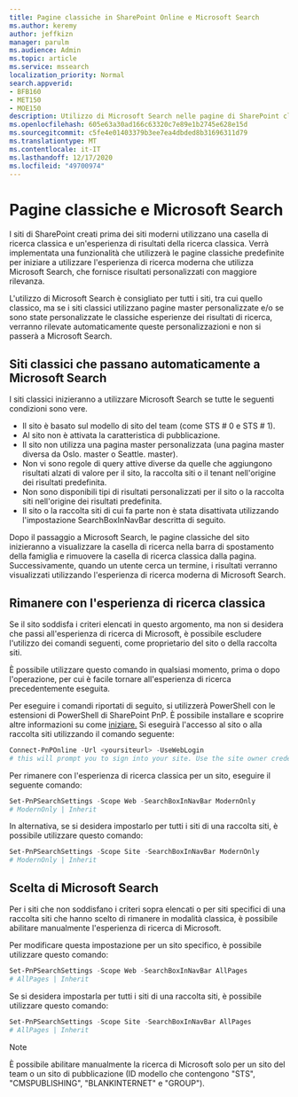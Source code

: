 ```yaml
---
title: Pagine classiche in SharePoint Online e Microsoft Search
ms.author: keremy
author: jeffkizn
manager: parulm
ms.audience: Admin
ms.topic: article
ms.service: mssearch
localization_priority: Normal
search.appverid:
- BFB160
- MET150
- MOE150
description: Utilizzo di Microsoft Search nelle pagine di SharePoint classiche
ms.openlocfilehash: 605e63a30ad166c63320c7e89e1b2745e628e15d
ms.sourcegitcommit: c5fe4e01403379b3ee7ea4dbded8b31696311d79
ms.translationtype: MT
ms.contentlocale: it-IT
ms.lasthandoff: 12/17/2020
ms.locfileid: "49700974"
---
```

# <a name="classic-pages-and-microsoft-search"></a>Pagine classiche e Microsoft Search

I siti di SharePoint creati prima dei siti moderni utilizzano una casella di ricerca classica e un'esperienza di risultati della ricerca classica. Verrà implementata una funzionalità che utilizzerà le pagine classiche predefinite per iniziare a utilizzare l'esperienza di ricerca moderna che utilizza Microsoft Search, che fornisce risultati personalizzati con maggiore rilevanza.

L'utilizzo di Microsoft Search è consigliato per tutti i siti, tra cui quello classico, ma se i siti classici utilizzano pagine master personalizzate e/o se sono state personalizzate le classiche esperienze dei risultati di ricerca, verranno rilevate automaticamente queste personalizzazioni e non si passerà a Microsoft Search.

## <a name="classic-sites-that-will-automatically-switch-to-microsoft-search"></a>Siti classici che passano automaticamente a Microsoft Search

I siti classici inizieranno a utilizzare Microsoft Search se tutte le seguenti condizioni sono vere.

* Il sito è basato sul modello di sito del team (come STS # 0 e STS # 1).
* Al sito non è attivata la caratteristica di pubblicazione.
* Il sito non utilizza una pagina master personalizzata (una pagina master diversa da Oslo. master o Seattle. master).
* Non vi sono regole di query attive diverse da quelle che aggiungono risultati alzati di valore per il sito, la raccolta siti o il tenant nell'origine dei risultati predefinita.
* Non sono disponibili tipi di risultati personalizzati per il sito o la raccolta siti nell'origine dei risultati predefinita.
* Il sito o la raccolta siti di cui fa parte non è stata disattivata utilizzando l'impostazione SearchBoxInNavBar descritta di seguito.

Dopo il passaggio a Microsoft Search, le pagine classiche del sito inizieranno a visualizzare la casella di ricerca nella barra di spostamento della famiglia e rimuovere la casella di ricerca classica dalla pagina. Successivamente, quando un utente cerca un termine, i risultati verranno visualizzati utilizzando l'esperienza di ricerca moderna di Microsoft Search.

## <a name="staying-with-the-classic-search-experience"></a>Rimanere con l'esperienza di ricerca classica

Se il sito soddisfa i criteri elencati in questo argomento, ma non si desidera che passi all'esperienza di ricerca di Microsoft, è possibile escludere l'utilizzo dei comandi seguenti, come proprietario del sito o della raccolta siti.

È possibile utilizzare questo comando in qualsiasi momento, prima o dopo l'operazione, per cui è facile tornare all'esperienza di ricerca precedentemente eseguita.

Per eseguire i comandi riportati di seguito, si utilizzerà PowerShell con le estensioni di PowerShell di SharePoint PnP. È possibile installare e scoprire altre informazioni su come [iniziare.](https://docs.microsoft.com/powershell/sharepoint/sharepoint-pnp/sharepoint-pnp-cmdlets?view=sharepoint-ps) Si eseguirà l'accesso al sito o alla raccolta siti utilizzando il comando seguente:

```powershell
Connect-PnPOnline -Url <yoursiteurl> -UseWebLogin
# this will prompt you to sign into your site. Use the site owner credentials
```

Per rimanere con l'esperienza di ricerca classica per un sito, eseguire il seguente comando:

```powershell
Set-PnPSearchSettings -Scope Web -SearchBoxInNavBar ModernOnly
# ModernOnly | Inherit
```

In alternativa, se si desidera impostarlo per tutti i siti di una raccolta siti, è possibile utilizzare questo comando:

```powershell
Set-PnPSearchSettings -Scope Site -SearchBoxInNavBar ModernOnly
# ModernOnly | Inherit
```

## <a name="opting-into-microsoft-search"></a>Scelta di Microsoft Search

Per i siti che non soddisfano i criteri sopra elencati o per siti specifici di una raccolta siti che hanno scelto di rimanere in modalità classica, è possibile abilitare manualmente l'esperienza di ricerca di Microsoft.

Per modificare questa impostazione per un sito specifico, è possibile utilizzare questo comando:

```powershell
Set-PnPSearchSettings -Scope Web -SearchBoxInNavBar AllPages
# AllPages | Inherit
```

Se si desidera impostarla per tutti i siti di una raccolta siti, è possibile utilizzare questo comando:

```powershell
Set-PnPSearchSettings -Scope Site -SearchBoxInNavBar AllPages
# AllPages | Inherit
```

> [!NOTE]
> È possibile abilitare manualmente la ricerca di Microsoft solo per un sito del team o un sito di pubblicazione (ID modello che contengono "STS", "CMSPUBLISHING", "BLANKINTERNET" e "GROUP").
